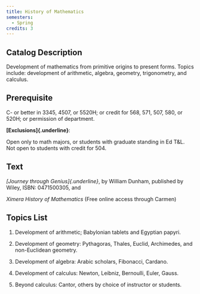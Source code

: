 ```yaml
---
title: History of Mathematics
semesters:
  - Spring
credits: 3
---
```


## Catalog Description

Development of mathematics from primitive origins to present forms.
Topics include: development of arithmetic, algebra, geometry,
trigonometry, and calculus.

## Prerequisite

C- or better in 3345, 4507, or 5520H; or credit for 568, 571, 507, 580,
or 520H; or permission of department.

**[Exclusions]{.underline}**:

Open only to math majors, or students with graduate standing in Ed T&L.
Not open to students with credit for 504.

## Text

*[Journey through Genius]{.underline}*, by William Dunham, published by
Wiley, ISBN: 0471500305, and

*Ximera History of Mathematics* (Free online access through Carmen)

## Topics List

1.  Development of arithmetic; Babylonian tablets and Egyptian papyri.

2.  Development of geometry: Pythagoras, Thales, Euclid, Archimedes, and
    non-Euclidean geometry.

3.  Development of algebra: Arabic scholars, Fibonacci, Cardano.

4.  Development of calculus: Newton, Leibniz, Bernoulli, Euler, Gauss.

5.  Beyond calculus: Cantor, others by choice of instructor or students.
